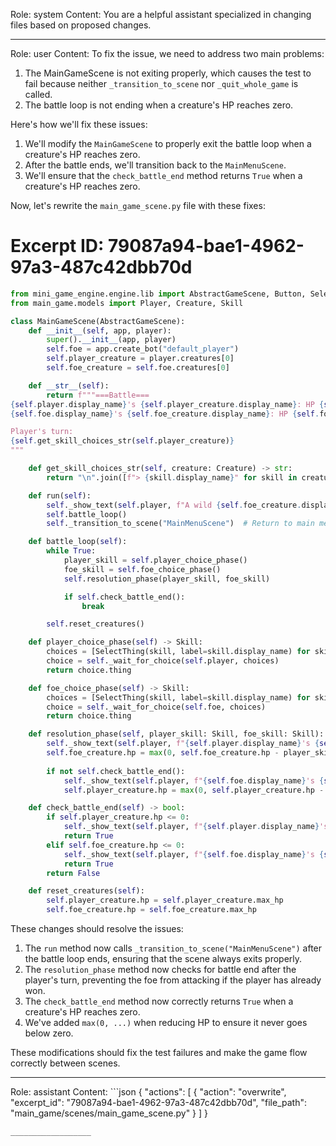 Role: system
Content: You are a helpful assistant specialized in changing files based on proposed changes.
__________________
Role: user
Content: To fix the issue, we need to address two main problems:

1. The MainGameScene is not exiting properly, which causes the test to fail because neither `_transition_to_scene` nor `_quit_whole_game` is called.
2. The battle loop is not ending when a creature's HP reaches zero.

Here's how we'll fix these issues:

1. We'll modify the `MainGameScene` to properly exit the battle loop when a creature's HP reaches zero.
2. After the battle ends, we'll transition back to the `MainMenuScene`.
3. We'll ensure that the `check_battle_end` method returns `True` when a creature's HP reaches zero.

Now, let's rewrite the `main_game_scene.py` file with these fixes:

# Excerpt ID: 79087a94-bae1-4962-97a3-487c42dbb70d
```python main_game/scenes/main_game_scene.py
from mini_game_engine.engine.lib import AbstractGameScene, Button, SelectThing
from main_game.models import Player, Creature, Skill

class MainGameScene(AbstractGameScene):
    def __init__(self, app, player):
        super().__init__(app, player)
        self.foe = app.create_bot("default_player")
        self.player_creature = player.creatures[0]
        self.foe_creature = self.foe.creatures[0]

    def __str__(self):
        return f"""===Battle===
{self.player.display_name}'s {self.player_creature.display_name}: HP {self.player_creature.hp}/{self.player_creature.max_hp}
{self.foe.display_name}'s {self.foe_creature.display_name}: HP {self.foe_creature.hp}/{self.foe_creature.max_hp}

Player's turn:
{self.get_skill_choices_str(self.player_creature)}
"""

    def get_skill_choices_str(self, creature: Creature) -> str:
        return "\n".join([f"> {skill.display_name}" for skill in creature.skills])

    def run(self):
        self._show_text(self.player, f"A wild {self.foe_creature.display_name} appears!")
        self.battle_loop()
        self._transition_to_scene("MainMenuScene")  # Return to main menu after battle

    def battle_loop(self):
        while True:
            player_skill = self.player_choice_phase()
            foe_skill = self.foe_choice_phase()
            self.resolution_phase(player_skill, foe_skill)

            if self.check_battle_end():
                break

        self.reset_creatures()

    def player_choice_phase(self) -> Skill:
        choices = [SelectThing(skill, label=skill.display_name) for skill in self.player_creature.skills]
        choice = self._wait_for_choice(self.player, choices)
        return choice.thing

    def foe_choice_phase(self) -> Skill:
        choices = [SelectThing(skill, label=skill.display_name) for skill in self.foe_creature.skills]
        choice = self._wait_for_choice(self.foe, choices)
        return choice.thing

    def resolution_phase(self, player_skill: Skill, foe_skill: Skill):
        self._show_text(self.player, f"{self.player.display_name}'s {self.player_creature.display_name} uses {player_skill.display_name}!")
        self.foe_creature.hp = max(0, self.foe_creature.hp - player_skill.damage)
        
        if not self.check_battle_end():
            self._show_text(self.player, f"{self.foe.display_name}'s {self.foe_creature.display_name} uses {foe_skill.display_name}!")
            self.player_creature.hp = max(0, self.player_creature.hp - foe_skill.damage)

    def check_battle_end(self) -> bool:
        if self.player_creature.hp <= 0:
            self._show_text(self.player, f"{self.player.display_name}'s {self.player_creature.display_name} fainted! You lose!")
            return True
        elif self.foe_creature.hp <= 0:
            self._show_text(self.player, f"{self.foe.display_name}'s {self.foe_creature.display_name} fainted! You win!")
            return True
        return False

    def reset_creatures(self):
        self.player_creature.hp = self.player_creature.max_hp
        self.foe_creature.hp = self.foe_creature.max_hp
```

These changes should resolve the issues:

1. The `run` method now calls `_transition_to_scene("MainMenuScene")` after the battle loop ends, ensuring that the scene always exits properly.
2. The `resolution_phase` method now checks for battle end after the player's turn, preventing the foe from attacking if the player has already won.
3. The `check_battle_end` method now correctly returns `True` when a creature's HP reaches zero.
4. We've added `max(0, ...)` when reducing HP to ensure it never goes below zero.

These modifications should fix the test failures and make the game flow correctly between scenes.
__________________
Role: assistant
Content: ```json
{
  "actions": [
    {
      "action": "overwrite",
      "excerpt_id": "79087a94-bae1-4962-97a3-487c42dbb70d",
      "file_path": "main_game/scenes/main_game_scene.py"
    }
  ]
}
```
__________________
